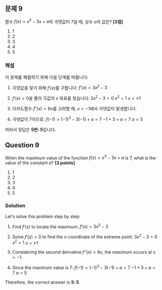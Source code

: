 ## 문제 9

함수 $f(x)=x^3-3x+a$의 극댓값이 7일 때, 상수 $a$의 값은? **[3점]**

1. 1
2. 2
3. 3
4. 4
5. 5

### 해설

이 문제를 해결하기 위해 다음 단계를 따릅니다:

1) 극댓값을 찾기 위해 $f'(x)$를 구합니다:
   $f'(x) = 3x^2 - 3$

2) $f'(x) = 0$을 풀어 극값의 $x$ 좌표를 찾습니다:
   $3x^2 - 3 = 0$
   $x^2 = 1$
   $x = \pm 1$

3) 이차도함수 $f''(x) = 6x$를 고려할 때, $x=-1$에서 극댓값이 발생합니다.

4) 극댓값이 7이므로:
   $f(-1) = (-1)^3 - 3(-1) + a = 7$
   $-1 + 3 + a = 7$
   $a = 5$

따라서 정답은 **5번: 5**입니다.

## Question 9

When the maximum value of the function $f(x)=x^3-3x+a$ is 7, what is the value of the constant $a$? **[3 points]**

1. 1
2. 2
3. 3
4. 4
5. 5

### Solution

Let's solve this problem step by step:

1) Find $f'(x)$ to locate the maximum:
   $f'(x) = 3x^2 - 3$

2) Solve $f'(x) = 0$ to find the $x$-coordinate of the extreme point:
   $3x^2 - 3 = 0$
   $x^2 = 1$
   $x = \pm 1$

3) Considering the second derivative $f''(x) = 6x$, the maximum occurs at $x=-1$.

4) Since the maximum value is 7:
   $f(-1) = (-1)^3 - 3(-1) + a = 7$
   $-1 + 3 + a = 7$
   $a = 5$

Therefore, the correct answer is **5: 5**.